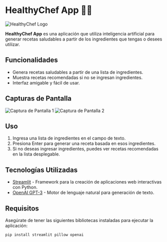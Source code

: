 # HealthyChef App 👨‍🍳

![HealthyChef Logo](link_a_tu_imagen.png)

**HealthyChef App** es una aplicación que utiliza inteligencia artificial para generar recetas saludables a partir de los ingredientes que tengas o desees utilizar.

## Funcionalidades

- Genera recetas saludables a partir de una lista de ingredientes.
- Muestra recetas recomendadas si no se ingresan ingredientes.
- Interfaz amigable y fácil de usar.

## Capturas de Pantalla

![Captura de Pantalla 1](captura_de_pantalla_1.png)
![Captura de Pantalla 2](captura_de_pantalla_2.png)

## Uso

1. Ingresa una lista de ingredientes en el campo de texto.
2. Presiona Enter para generar una receta basada en esos ingredientes.
3. Si no deseas ingresar ingredientes, puedes ver recetas recomendadas en la lista desplegable.

## Tecnologías Utilizadas

- [Streamlit](https://streamlit.io/) - Framework para la creación de aplicaciones web interactivas con Python.
- [OpenAI GPT-3](https://beta.openai.com/) - Motor de lenguaje natural para generación de texto.

## Requisitos

Asegúrate de tener las siguientes bibliotecas instaladas para ejecutar la aplicación:

```bash
pip install streamlit pillow openai
